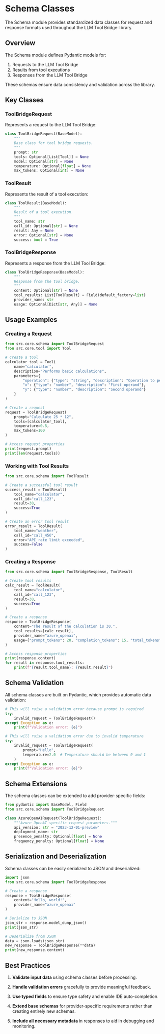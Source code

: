 # Schema Classes

The Schema module provides standardized data classes for request and response formats used throughout the LLM Tool Bridge library.

## Overview

The Schema module defines Pydantic models for:

1. Requests to the LLM Tool Bridge
2. Results from tool executions
3. Responses from the LLM Tool Bridge

These schemas ensure data consistency and validation across the library.

## Key Classes

### ToolBridgeRequest

Represents a request to the LLM Tool Bridge:

```python
class ToolBridgeRequest(BaseModel):
    """
    Base class for tool bridge requests.
    """
    prompt: str
    tools: Optional[List[Tool]] = None
    model: Optional[str] = None
    temperature: Optional[float] = None
    max_tokens: Optional[int] = None
```

### ToolResult

Represents the result of a tool execution:

```python
class ToolResult(BaseModel):
    """
    Result of a tool execution.
    """
    tool_name: str
    call_id: Optional[str] = None
    result: Any = None
    error: Optional[str] = None
    success: bool = True
```

### ToolBridgeResponse

Represents a response from the LLM Tool Bridge:

```python
class ToolBridgeResponse(BaseModel):
    """
    Response from the tool bridge.
    """
    content: Optional[str] = None
    tool_results: List[ToolResult] = Field(default_factory=list)
    provider_name: str
    usage: Optional[Dict[str, Any]] = None
```

## Usage Examples

### Creating a Request

```python
from src.core.schema import ToolBridgeRequest
from src.core.tool import Tool

# Create a tool
calculator_tool = Tool(
    name="calculator",
    description="Performs basic calculations",
    parameters={
        "operation": {"type": "string", "description": "Operation to perform"},
        "x": {"type": "number", "description": "First operand"},
        "y": {"type": "number", "description": "Second operand"}
    }
)

# Create a request
request = ToolBridgeRequest(
    prompt="Calculate 25 * 12",
    tools=[calculator_tool],
    temperature=0.5,
    max_tokens=100
)

# Access request properties
print(request.prompt)
print(len(request.tools))
```

### Working with Tool Results

```python
from src.core.schema import ToolResult

# Create a successful tool result
success_result = ToolResult(
    tool_name="calculator",
    call_id="call_123",
    result=30,
    success=True
)

# Create an error tool result
error_result = ToolResult(
    tool_name="weather",
    call_id="call_456",
    error="API rate limit exceeded",
    success=False
)
```

### Creating a Response

```python
from src.core.schema import ToolBridgeResponse, ToolResult

# Create tool results
calc_result = ToolResult(
    tool_name="calculator",
    call_id="call_123",
    result=30,
    success=True
)

# Create a response
response = ToolBridgeResponse(
    content="The result of the calculation is 30.",
    tool_results=[calc_result],
    provider_name="azure_openai",
    usage={"prompt_tokens": 20, "completion_tokens": 15, "total_tokens": 35}
)

# Access response properties
print(response.content)
for result in response.tool_results:
    print(f"{result.tool_name}: {result.result}")
```

## Schema Validation

All schema classes are built on Pydantic, which provides automatic data validation:

```python
# This will raise a validation error because prompt is required
try:
    invalid_request = ToolBridgeRequest()
except Exception as e:
    print(f"Validation error: {e}")

# This will raise a validation error due to invalid temperature
try:
    invalid_request = ToolBridgeRequest(
        prompt="Hello",
        temperature=2.0  # Temperature should be between 0 and 1
    )
except Exception as e:
    print(f"Validation error: {e}")
```

## Schema Extensions

The schema classes can be extended to add provider-specific fields:

```python
from pydantic import BaseModel, Field
from src.core.schema import ToolBridgeRequest

class AzureOpenAIRequest(ToolBridgeRequest):
    """Azure OpenAI specific request parameters."""
    api_version: str = "2023-12-01-preview"
    deployment_name: str
    presence_penalty: Optional[float] = None
    frequency_penalty: Optional[float] = None
```

## Serialization and Deserialization

Schema classes can be easily serialized to JSON and deserialized:

```python
import json
from src.core.schema import ToolBridgeResponse

# Create a response
response = ToolBridgeResponse(
    content="Hello, world!",
    provider_name="azure_openai"
)

# Serialize to JSON
json_str = response.model_dump_json()
print(json_str)

# Deserialize from JSON
data = json.loads(json_str)
new_response = ToolBridgeResponse(**data)
print(new_response.content)
```

## Best Practices

1. **Validate input data** using schema classes before processing.

2. **Handle validation errors** gracefully to provide meaningful feedback.

3. **Use typed fields** to ensure type safety and enable IDE auto-completion.

4. **Extend base schemas** for provider-specific requirements rather than creating entirely new schemas.

5. **Include all necessary metadata** in responses to aid in debugging and monitoring.